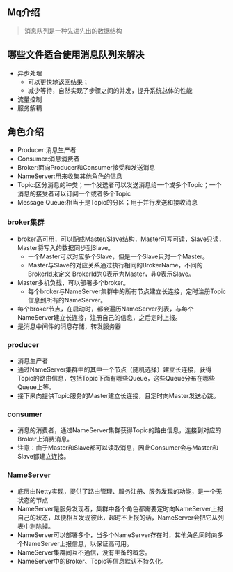 ## Mq介绍

> 消息队列是一种先进先出的数据结构

## 哪些文件适合使用消息队列来解决

- 异步处理
    - 可以更快地返回结果；
    - 减少等待，自然实现了步骤之间的并发，提升系统总体的性能
- 流量控制
- 服务解耦

## 角色介绍

- Producer:消息生产者
- Consumer:消息消费者
- Broker:面向Producer和Consumer接受和发送消息
- NameServer:用来收集其他角色的信息
- Topic:区分消息的种类；一个发送者可以发送消息给一个或多个Topic；一个消息的接受者可以订阅一个或者多个Topic
- Message Queue:相当于是Topic的分区；用于并行发送和接收消息

### broker集群

- broker高可用，可以配成Master/Slave结构，Master可写可读，Slave只读，Master将写入的数据同步到Slave。
    - 一个Master可以对应多个Slave，但是一个Slave只对一个Master。
    - Master与Slave的对应关系通过执行相同的BrokerName，不同的BrokerId来定义 BrokerId为0表示为Master，非0表示Slave。
- Master多机负载，可以部署多个broker。
    - 每个broker与NameServer集群中的所有节点建立长连接，定时注册Topic信息到所有的NameServer。
- 每个broker节点，在启动时，都会遍历NameServer列表，与每个NameServer建立长连接，注册自己的信息，之后定时上报。
- 是消息中间件的消息存储，转发服务器

### producer

- 消息生产者
- 通过NameServer集群中的其中一个节点（随机选择）建立长连接，获得Topic的路由信息，包括Topic下面有哪些Queue，这些Queue分布在哪些Queue上等。
- 接下来向提供Topic服务的Master建立长连接，且定时向Master发送心跳。

### consumer

- 消息的消费者，通过NameServer集群获得Topic的路由信息，连接到对应的Broker上消费消息。
- 注意：由于Master和Slave都可以读取消息，因此Consumer会与Master和Slave都建立连接。

### NameServer

- 底层由Netty实现，提供了路由管理、服务注册、服务发现的功能，是一个无状态的节点
- NameServer是服务发现者，集群中各个角色都需要定时向NameServer上报自己的状态，以便相互发现彼此，超时不上报的话，NameServer会把它从列表中剔除掉。
- NameServer可以部署多个，当多个NameServer存在时，其他角色同时向多个NameServer上报信息，以保证高可用。
- NameServer集群间互不通信，没有主备的概念。
- NameServer中的Broker、Topic等信息默认不持久化。
   
